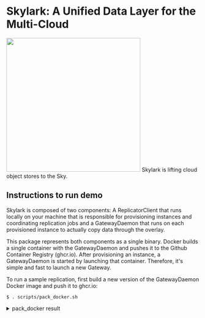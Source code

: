 # Skylark: A Unified Data Layer for the Multi-Cloud

<img src="https://gist.githubusercontent.com/parasj/d67e6e161ea1329d4509c69bc3325dcb/raw/232009efdeb8620d2acb91aec111dedf98fdae18/skylark.jpg" width="350px">
Skylark is lifting cloud object stores to the Sky.

## Instructions to run demo
Skylark is composed of two components: A ReplicatorClient that runs locally on your machine that is responsible for provisioning instances and coordinating replication jobs and a GatewayDaemon that runs on each provisioned instance to actually copy data through the overlay.

This package represents both components as a single binary. Docker builds a single container with the GatewayDaemon and pushes it to the Github Container Registry (ghcr.io). After provisioning an instance, a GatewayDaemon is started by launching that container. Therefore, it's simple and fast to launch a new Gateway.

To run a sample replication, first build a new version of the GatewayDaemon Docker image and push it to ghcr.io:

```$ . scripts/pack_docker.sh```
<details>
<summary>pack_docker result</summary>
<br>
```
Building docker image
[+] Building 0.0s (2/2) FINISHED
 => [internal] load build definition from Dockerfile                                                                                               0.0s
 => => transferring dockerfile: 2B                                                                                                                 0.0s
 => [internal] load .dockerignore                                                                                                                  0.0s
 => => transferring context: 2B                                                                                                                    0.0s
failed to solve with frontend dockerfile.v0: failed to read dockerfile: open /var/lib/docker/tmp/buildkit-mount683951637/Dockerfile: no such file or directory
Uploading docker image to ghcr.io/parasj/skylark:local-PotRzrFT
The push refers to repository [ghcr.io/parasj/skylark]
20d2ed8618ca: Layer already exists
1c4146875228: Layer already exists
1f4f7ac2f199: Layer already exists
d1e36ec88afa: Layer already exists
824bf068fd3d: Layer already exists
local-PotRzrFT: digest: sha256:f412e376290d5a7bad28aca57ce9ffcf579e8dd7db3f4d6fb68ceae829d0a6b2 size: 1371
Deleted build cache objects:
tltkismwtov5n8zokghil1py9
u0e2ymhmv64oriiq66ibepn63

Total reclaimed space: 0B
SKYLARK_DOCKER_IMAGE=ghcr.io/parasj/skylark:local-PotRzrFT
```
</details>

By running with `.` (source), the script will export the new image (ghcr.io/parasj/skylark:local-PotRzrFT) to an environment variable (`SKYLARK_DOCKER_IMAGE`).

We then run the ReplicatorClient with that new Docker image:
```
$ python skylark/test/test_replicator_client.py \
    --gateway-docker-image $SKYLARK_DOCKER_IMAGE \
    --skip-upload \
    --n-chunks 2048 \
    --chunk-size-mb 4 \
    --num-gateways 1 \
    --src-region aws:us-west-1 \
    --dest-region aws:us-east-1
```
<details>
<summary>test_replicator_client.py result</summary>
<br>
</details>
